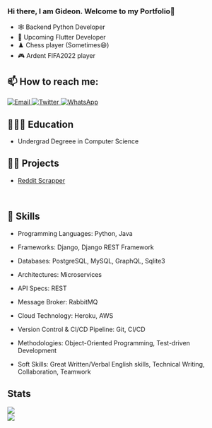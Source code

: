 ### Hi there, I am Gideon. Welcome to my Portfolio👋

- 🕸️ Backend Python Developer 
- 📱 Upcoming Flutter Developer
- ♟️  Chess player (Sometimes😄)
- 🎮 Ardent FIFA2022 player

<!--
**Gideonmm1/Gideonmm1** is a ✨ _special_ ✨ repository because its `README.md` (this file) appears on your GitHub profile.

Here are some ideas to get you started:

- 🔭 I’m currently working on ...
- 🌱 I’m currently learning ...
- 👯 I’m looking to collaborate on ...
- 🤔 I’m looking for help with ...
- 💬 Ask me about ...
- 📫 How to reach me: ...
- 😄 Pronouns: ...
- ⚡ Fun fact: ...
-->

## 📫 How to reach me:
<div style="display:inline-block">
<a href='mailto: gideonmm1@gmail.com'>
    <img src='https://img.shields.io/badge/Gmail-D14836?style=for-the-badge&logo=gmail&logoColor=white' alt="Email">
</a>

<a href='https://twitter.com/GideonCodes'>
        <img src='https://img.shields.io/badge/Twitter-1DA1F2?style=for-the-badge&logo=twitter&logoColor=white' alt= "Twitter">
</a>

<a href='https://wa.me/+254700370180'>
        <img src='https://img.shields.io/badge/WhatsApp-25D366?style=for-the-badge&logo=whatsapp&logoColor=white' alt= "WhatsApp">
</a>
<br>
</div>

## 👩🏽‍💻 Education
- Undergrad Degreee in Computer Science


## ✍🏾 Projects
- [Reddit Scrapper](https://github.com/Gideonmm1/Reddit-Telegram-Bot)
<br>

## 📝 Skills
- Programming Languages: Python, Java

- Frameworks: Django, Django REST Framework

- Databases: PostgreSQL, MySQL, GraphQL, Sqlite3

- Architectures: Microservices

- API Specs: REST

- Message Broker: RabbitMQ

- Cloud Technology: Heroku, AWS

- Version Control & CI/CD Pipeline: Git, CI/CD

- Methodologies: Object-Oriented Programming, Test-driven Development

- Soft Skills: Great Written/Verbal English skills, Technical Writing, Collaboration, Teamwork

## Stats
<img src='https://github-readme-stats.vercel.app/api/top-langs/?username=gideonmm1&theme=white-blue'>

<br>
<img src='http://ForTheBadge.com/images/badges/built-with-love.svg'>

